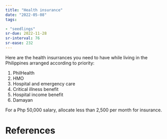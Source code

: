 ```yaml
---
title: "Health insurance"
date: "2022-05-08"
tags:

- "seedlings"
sr-due: 2022-11-28
sr-interval: 76
sr-ease: 232
---
```


Here are the health insurrances you need to have while living in the Philippines arranged according to priority:

1. PhilHealth
2. HMO
3. Hospital and emergency care
4. Critical illness benefit
5. Hospital income benefit
6. Damayan

For a Php 50,000 salary, allocate less than 2,500 per month for insurance.

# References


